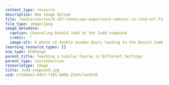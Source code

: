 ```yaml
---
content_type: resource
description: New image Upload
file: /media/courses/4-s67-landscape-experience-seminar-in-land-art-fall-2016/e73d44a1845ff101b86623e9c7ae9139_Judd-compound.jpg
file_type: image/jpeg
image_metadata:
  caption: Channeling Donald Judd at the Judd compound.
  credit: ''
  image-alt: A photo of double wooden doors leading to the Donald Judd compound.
learning_resource_types: []
ocw_type: OCWImage
parent_title: Teaching a Similar Course in Different Settings
parent_type: CourseSection
resourcetype: Image
title: Judd-compound.jpg
uid: e73d44a1-845f-f101-b866-23e9c7ae9139
---
```

